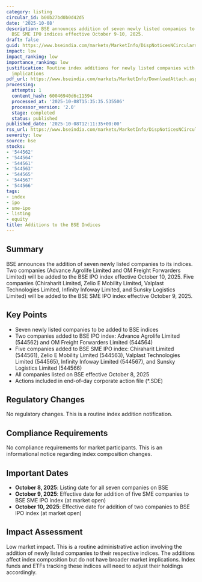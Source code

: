```yaml
---
category: listing
circular_id: b00b27bd0b0d42d5
date: '2025-10-08'
description: BSE announces addition of seven newly listed companies to BSE IPO and
  BSE SME IPO indices effective October 9-10, 2025.
draft: false
guid: https://www.bseindia.com/markets/MarketInfo/DispNoticesNCirculars.aspx?Noticeid={6E3819C8-1BBD-4373-816F-776A2AD5D6C1}&noticeno=20251008-30&dt=10/08/2025&icount=30&totcount=62&flag=0
impact: low
impact_ranking: low
importance_ranking: low
justification: Routine index additions for newly listed companies with no market-wide
  implications
pdf_url: https://www.bseindia.com/markets/MarketInfo/DownloadAttach.aspx?id=20251008-30&attachedId=
processing:
  attempts: 1
  content_hash: 60046940d6c11594
  processed_at: '2025-10-08T15:35:35.535506'
  processor_version: '2.0'
  stage: completed
  status: published
published_date: '2025-10-08T12:11:35+00:00'
rss_url: https://www.bseindia.com/markets/MarketInfo/DispNoticesNCirculars.aspx?Noticeid={6E3819C8-1BBD-4373-816F-776A2AD5D6C1}&noticeno=20251008-30&dt=10/08/2025&icount=30&totcount=62&flag=0
severity: low
source: bse
stocks:
- '544562'
- '544564'
- '544561'
- '544563'
- '544565'
- '544567'
- '544566'
tags:
- index
- ipo
- sme-ipo
- listing
- equity
title: Additions to the BSE Indices
---
```


## Summary

BSE announces the addition of seven newly listed companies to its indices. Two companies (Advance Agrolife Limited and OM Freight Forwarders Limited) will be added to the BSE IPO index effective October 10, 2025. Five companies (Chiraharit Limited, Zelio E Mobility Limited, Valplast Technologies Limited, Infinity Infoway Limited, and Sunsky Logistics Limited) will be added to the BSE SME IPO index effective October 9, 2025.

## Key Points

- Seven newly listed companies to be added to BSE indices
- Two companies added to BSE IPO index: Advance Agrolife Limited (544562) and OM Freight Forwarders Limited (544564)
- Five companies added to BSE SME IPO index: Chiraharit Limited (544561), Zelio E Mobility Limited (544563), Valplast Technologies Limited (544565), Infinity Infoway Limited (544567), and Sunsky Logistics Limited (544566)
- All companies listed on BSE effective October 8, 2025
- Actions included in end-of-day corporate action file (*.SDE)

## Regulatory Changes

No regulatory changes. This is a routine index addition notification.

## Compliance Requirements

No compliance requirements for market participants. This is an informational notice regarding index composition changes.

## Important Dates

- **October 8, 2025**: Listing date for all seven companies on BSE
- **October 9, 2025**: Effective date for addition of five SME companies to BSE SME IPO index (at market open)
- **October 10, 2025**: Effective date for addition of two companies to BSE IPO index (at market open)

## Impact Assessment

Low market impact. This is a routine administrative action involving the addition of newly listed companies to their respective indices. The additions affect index composition but do not have broader market implications. Index funds and ETFs tracking these indices will need to adjust their holdings accordingly.
